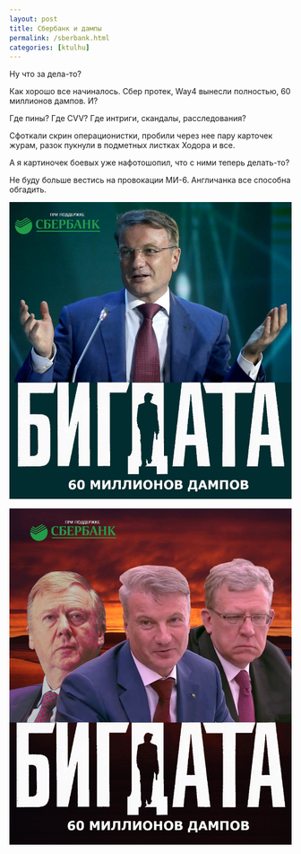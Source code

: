 ```yaml
---
layout: post
title: Сбербанк и дампы
permalink: /sberbank.html
categories: [ktulhu]
---
```


Ну что за дела-то?

Как хорошо все начиналось. Сбер протек, Way4 вынесли полностью, 60 миллионов дампов. И?

Где пины? Где CVV? Где интриги, скандалы, расследования?

Сфоткали скрин операционистки, пробили через нее пару карточек журам, разок пукнули в подметных листках Ходора и все.

А я картиночек боевых уже нафотошопил, что с ними теперь делать-то?

Не буду больше вестись на провокации МИ-6. Англичанка все способна обгадить.

![Бигдата](/images/2019/10/bigdata-3.jpg)

![Сбер](/images/2019/10/bigdata2.jpg)
